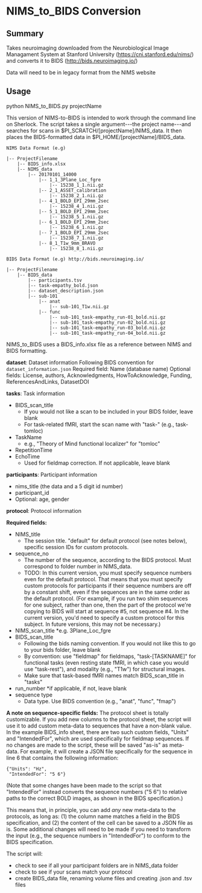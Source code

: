 # NIMS_to_BIDS Conversion

## Summary

Takes neuroimaging downloaded from the Neurobiological Image Managament System at Stanford University (https://cni.stanford.edu/nims/) and converts it to BIDS (http://bids.neuroimaging.io/)

Data will need to be in legacy format from the NIMS website

## Usage

python NIMS_to_BIDS.py projectName

This version of NIMS-to-BIDS is intended to work through the command line on Sherlock. The script takes a single argument---the project name---and searches for scans in $PI_SCRATCH/[projectName]/NIMS_data. It then places the BIDS-formatted data in $PI_HOME/[projectName]/BIDS_data.

```
NIMS Data Format (e.g)

|-- ProjectFilename
    |-- BIDS_info.xlsx
    |-- NIMS_data
        |-- 20170101_14000
            |-- 1_1_3Plane_Loc_fgre
                |-- 15238_1_1.nii.gz
            |-- 2_1_ASSET_calibration
                |-- 15238_2_1.nii.gz
            |-- 4_1_BOLD_EPI_29mm_2sec
                |-- 15238_4_1.nii.gz
            |-- 5_1_BOLD_EPI_29mm_2sec
                |-- 15238_5_1.nii.gz
            |-- 6_1_BOLD_EPI_29mm_2sec
                |-- 15238_6_1.nii.gz
            |-- 7_1_BOLD_EPI_29mm_2sec
                |-- 15238_7_1.nii.gz
            |-- 8_1_T1w_9mm_BRAVO
                |-- 15238_8_1.nii.gz

BIDS Data Format (e.g) http://bids.neuroimaging.io/

|-- ProjectFilename
    |-- BIDS_data
        |-- participants.tsv
        |-- task-empathy_bold.json
        |-- dataset_description.json
        |-- sub-101
            |-- anat
                |-- sub-101_T1w.nii.gz
            |-- func
                |-- sub-101_task-empathy_run-01_bold.nii.gz
                |-- sub-101_task-empathy_run-02_bold.nii.gz
                |-- sub-101_task-empathy_run-03_bold.nii.gz
                |-- sub-101_task-empathy_run-04_bold.nii.gz
```



NIMS_to_BIDS uses a BIDS_info.xlsx file as a reference between NIMS and BIDS formatting. 

**dataset**: Dataset information
Following BIDS convention for `dataset_information.json`
Required field: Name (database name)
Optional fields: License, authors, Acknowledgments, HowToAcknowledge, Funding, ReferencesAndLinks, DatasetDOI

**tasks**: Task information

* BIDS_scan_title
  * If you would not like a scan to be included in your BIDS folder, leave blank
  * For task-related fMRI, start the scan name with "task-" (e.g., task-tomloc)
* TaskName
  * e.g., "Theory of Mind functional localizer" for "tomloc"
* RepetitionTime
* EchoTime
  * Used for fieldmap correction. If not applicable, leave blank

**participants**: Participant information

  * nims_title (the data and a 5 digit id number)
  * participant_id
  * Optional: age, gender

**protocol**: Protocol information

**Required fields:**
* NIMS_title
  * The session title. "default" for default protocol (see notes below), specific session IDs for custom protocols.
* sequence_no
  * The number of the sequence, according to the BIDS protocol. Must correspond to folder number in NIMS_data.
  * TODO: In this current version, you must specify sequence numbers even for the default protocol. That means that you must specify custom protocols for participants if their sequence numbers are off by a constant shift, even if the sequences are in the same order as the default protocol. (For example, if you run two shim sequences for one subject, rather than one, then the part of the protocol we're copying to BIDS will start at sequence #5, not sequence #4. In the current version, you'd need to specify a custom protocol for this subject. In future versions, this may not be necessary.)
* NIMS_scan_title
  *e.g. 3Plane_Loc_fgre
* BIDS_scan_title 
  * Following the bids naming convention. If you would not like this to go to your bids folder, leave blank
  * By convention: use "fieldmap" for fieldmaps, "task-[TASKNAME]" for functional tasks (even resting state fMRI, in which case you would use "task-rest"), and modality (e.g., "T1w") for structural images.
  * Make sure that task-based fMRI names match BIDS_scan_title in "tasks"
* run_number
  *if applicable, if not, leave blank
* sequence type
  * Data type. Use BIDS convention (e.g., "anat", "func", "fmap")

**A note on sequence-specific fields:**
The protocol sheet is totally customizable. If you add new columns to the protocol sheet, the script will use it to add custom meta-data to sequences that have a non-blank value. In the example BIDS_info sheet, there are two such custom fields, "Units" and "IntendedFor", which are used specifically for fieldmap sequences. If no changes are made to the script, these will be saved "as-is" as meta-data. For example, it will create a JSON file specifically for the sequence in line 6 that contains the following information:

```
{"Units": "Hz",
 "IntendedFor": "5 6"}
```

(Note that some changes have been made to the script so that "IntendedFor" instead converts the sequence numbers ("5 6") to relative paths to the correct BOLD images, as shown in the BIDS specification.)

This means that, in principle, you can add *any* new meta-data to the protocols, as long as: (1) the column name matches a field in the BIDS specification, and (2) the content of the cell can be saved to a JSON file as is. Some additional changes will need to be made if you need to transform the input (e.g., the sequence numbers in "IntendedFor") to conform to the BIDS specification.

The script will:
  * check to see if all your participant folders are in NIMS_data folder
  * check to see if your scans match your protocol
  * create BIDS_data file, renaming volume files and creating .json and .tsv files

